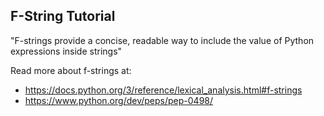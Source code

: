 F-String Tutorial
----------------

"F-strings provide a concise, readable way to include the value of Python expressions inside strings"

Read more about f-strings at:

- https://docs.python.org/3/reference/lexical_analysis.html#f-strings
- https://www.python.org/dev/peps/pep-0498/